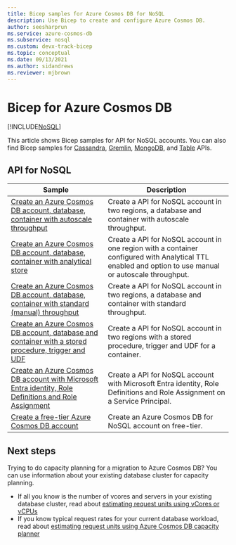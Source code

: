 ```yaml
---
title: Bicep samples for Azure Cosmos DB for NoSQL
description: Use Bicep to create and configure Azure Cosmos DB.
author: seesharprun
ms.service: azure-cosmos-db
ms.subservice: nosql
ms.custom: devx-track-bicep
ms.topic: conceptual
ms.date: 09/13/2021
ms.author: sidandrews
ms.reviewer: mjbrown
---
```


# Bicep for Azure Cosmos DB

[!INCLUDE[NoSQL](../includes/appliesto-nosql.md)]

This article shows Bicep samples for API for NoSQL accounts. You can also find Bicep samples for [Cassandra](../cassandra/manage-with-bicep.md), [Gremlin](../graph/manage-with-bicep.md), [MongoDB](../mongodb/manage-with-bicep.md), and [Table](../table/manage-with-bicep.md) APIs.

## API for NoSQL

|**Sample**|**Description**|
|---|---|
|[Create an Azure Cosmos DB account, database, container with autoscale throughput](manage-with-bicep.md#create-autoscale) | Create a API for NoSQL account in two regions, a database and container with autoscale throughput. |
|[Create an Azure Cosmos DB account, database, container with analytical store](manage-with-bicep.md#create-analytical-store) | Create a API for NoSQL account in one region with a container configured with Analytical TTL enabled and option to use manual or autoscale throughput. |
|[Create an Azure Cosmos DB account, database, container with standard (manual) throughput](manage-with-bicep.md#create-manual) | Create a API for NoSQL account in two regions, a database and container with standard throughput. |
|[Create an Azure Cosmos DB account, database and container with a stored procedure, trigger and UDF](manage-with-bicep.md#create-sproc) | Create a API for NoSQL account in two regions with a stored procedure, trigger and UDF for a container. |
|[Create an Azure Cosmos DB account with Microsoft Entra identity, Role Definitions and Role Assignment](manage-with-bicep.md#create-rbac) | Create a API for NoSQL account with Microsoft Entra identity, Role Definitions and Role Assignment on a Service Principal. |
|[Create a free-tier Azure Cosmos DB account](manage-with-bicep.md#free-tier) |  Create an Azure Cosmos DB for NoSQL account on free-tier. |

## Next steps

Trying to do capacity planning for a migration to Azure Cosmos DB? You can use information about your existing database cluster for capacity planning.

* If all you know is the number of vcores and servers in your existing database cluster, read about [estimating request units using vCores or vCPUs](../convert-vcore-to-request-unit.md)
* If you know typical request rates for your current database workload, read about [estimating request units using Azure Cosmos DB capacity planner](estimate-ru-with-capacity-planner.md)
